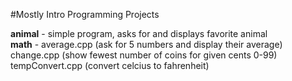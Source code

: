 #Mostly Intro Programming Projects

**animal** - simple program, asks for and displays favorite animal  
**math** - average.cpp (ask for 5 numbers and display their average)  
change.cpp (show fewest number of coins for given cents 0-99)  
tempConvert.cpp (convert celcius to fahrenheit)
